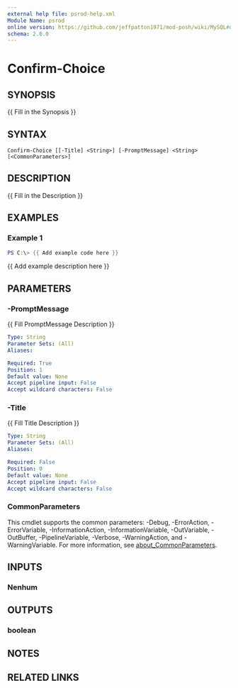 ```yaml
---
external help file: psrod-help.xml
Module Name: psrod
online version: https://github.com/jeffpatton1971/mod-posh/wiki/MySQL#Connect-MySqlServer
schema: 2.0.0
---
```


# Confirm-Choice

## SYNOPSIS
{{ Fill in the Synopsis }}

## SYNTAX

```
Confirm-Choice [[-Title] <String>] [-PromptMessage] <String> [<CommonParameters>]
```

## DESCRIPTION
{{ Fill in the Description }}

## EXAMPLES

### Example 1
```powershell
PS C:\> {{ Add example code here }}
```

{{ Add example description here }}

## PARAMETERS

### -PromptMessage
{{ Fill PromptMessage Description }}

```yaml
Type: String
Parameter Sets: (All)
Aliases:

Required: True
Position: 1
Default value: None
Accept pipeline input: False
Accept wildcard characters: False
```

### -Title
{{ Fill Title Description }}

```yaml
Type: String
Parameter Sets: (All)
Aliases:

Required: False
Position: 0
Default value: None
Accept pipeline input: False
Accept wildcard characters: False
```

### CommonParameters
This cmdlet supports the common parameters: -Debug, -ErrorAction, -ErrorVariable, -InformationAction, -InformationVariable, -OutVariable, -OutBuffer, -PipelineVariable, -Verbose, -WarningAction, and -WarningVariable. For more information, see [about_CommonParameters](http://go.microsoft.com/fwlink/?LinkID=113216).

## INPUTS

### Nenhum

## OUTPUTS

### boolean

## NOTES

## RELATED LINKS
